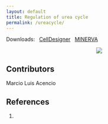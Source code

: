 ```yaml
---
layout: default
title: Regulation of urea cycle
permalink: /ureacycle/
---
```


Downloads: &nbsp; 
[CellDesigner](../downloads/F007-10.xml) &nbsp;
[MINERVA](https://mreg.elixir-luxembourg.org/minerva/index.xhtml?id=F007-10) &nbsp;

<p align="middle"><a href="/inos/"><img id="image" src="/downloads/F007-inos.png"/></a></p>

## Contributors 

Marcio Luis Acencio  

## References

1. 



